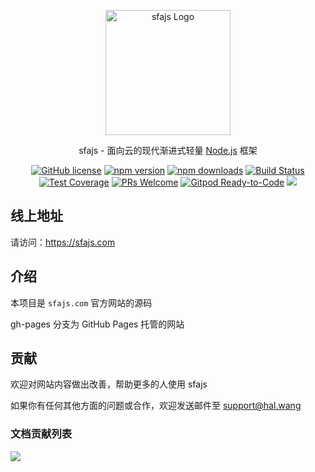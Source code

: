 <p align="center">
  <a href="https://sfajs.com/" target="blank"><img src="https://sfajs.com/images/logo.png" alt="sfajs Logo" width="200"/></a>
</p>

<p align="center">sfajs - 面向云的现代渐进式轻量 <a href="http://nodejs.org" target="_blank">Node.js</a> 框架</p>
<p align="center">
    <a href="https://github.com/sfajs/sfa/blob/main/LICENSE" target="_blank"><img src="https://img.shields.io/badge/license-MIT-blue.svg" alt="GitHub license" /></a>
    <a href=""><img src="https://img.shields.io/npm/v/@sfajs/core.svg" alt="npm version"></a>
    <a href=""><img src="https://badgen.net/npm/dt/@sfajs%2Fcore" alt="npm downloads"></a>
    <a href="#"><img src="https://github.com/sfajs/sfa/actions/workflows/test.yml/badge.svg?branch=2.x" alt="Build Status"></a>
    <a href="https://codecov.io/gh/sfajs/sfa/branch/main"><img src="https://img.shields.io/codecov/c/github/sfajs/sfa/main.svg" alt="Test Coverage"></a>
    <a href="https://github.com/sfajs/sfa/pulls"><img src="https://img.shields.io/badge/PRs-welcome-brightgreen.svg" alt="PRs Welcome"></a>
    <a href="https://gitpod.io/#https://github.com/sfajs/sfa"><img src="https://img.shields.io/badge/Gitpod-Ready--to--Code-blue?logo=gitpod" alt="Gitpod Ready-to-Code"></a>
    <a href="https://paypal.me/ihalwang" target="_blank"><img src="https://img.shields.io/badge/Donate-PayPal-ff3f59.svg"/></a>
</p>

## 线上地址

请访问：<https://sfajs.com>

## 介绍

本项目是 `sfajs.com` 官方网站的源码

gh-pages 分支为 GitHub Pages 托管的网站

## 贡献

欢迎对网站内容做出改善，帮助更多的人使用 sfajs

如果你有任何其他方面的问题或合作，欢迎发送邮件至 support@hal.wang

### 文档贡献列表

<a href="https://github.com/sfajs/sfajs.com/graphs/contributors">
  <img src="https://contrib.rocks/image?repo=sfajs/sfajs.com" />
</a>
